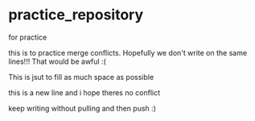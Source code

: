 # practice_repository
for practice

this is to practice merge conflicts. Hopefully we don't write on the same lines!!! That would be awful :(

This is jsut to fill as much space as possible

this is a new line and i hope theres no conflict

keep writing without pulling and then push :)
